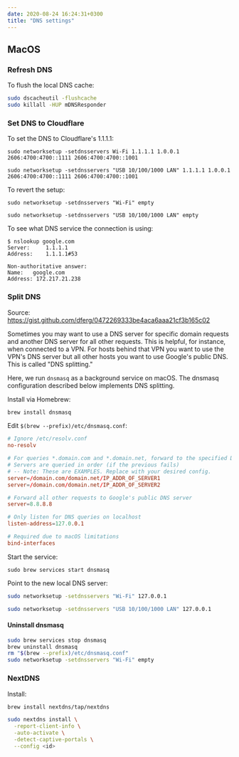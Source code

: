 ```yaml
---
date: 2020-08-24 16:24:31+0300
title: "DNS settings"
---
```


## MacOS

### Refresh DNS

To flush the local DNS cache:

```bash
sudo dscacheutil -flushcache
sudo killall -HUP mDNSResponder
```

### Set DNS to Cloudflare

To set the DNS to Cloudflare's 1.1.1.1:

```
sudo networksetup -setdnsservers Wi-Fi 1.1.1.1 1.0.0.1 2606:4700:4700::1111 2606:4700:4700::1001

sudo networksetup -setdnsservers "USB 10/100/1000 LAN" 1.1.1.1 1.0.0.1 2606:4700:4700::1111 2606:4700:4700::1001
```

To revert the setup:

```
sudo networksetup -setdnsservers "Wi-Fi" empty

sudo networksetup -setdnsservers "USB 10/100/1000 LAN" empty
```

To see what DNS service the connection is using:

```
$ nslookup google.com
Server:		1.1.1.1
Address:	1.1.1.1#53

Non-authoritative answer:
Name:	google.com
Address: 172.217.21.238
```

### Split DNS

Source: <https://gist.github.com/dferg/0472269333be4aca6aaa21cf3b165c02>

Sometimes you may want to use a DNS server for specific domain requests and another DNS server for all other requests. This is helpful, for instance, when connected to a VPN. For hosts behind that VPN you want to use the VPN's DNS server but all other hosts you want to use Google's public DNS. This is called "DNS splitting."

Here, we run `dnsmasq` as a background service on macOS. The dnsmasq configuration described below implements DNS splitting.

Install via Homebrew:

```sh
brew install dnsmasq
```

Edit `$(brew --prefix)/etc/dnsmasq.conf`:

```conf
# Ignore /etc/resolv.conf
no-resolv

# For queries *.domain.com and *.domain.net, forward to the specified DNS server
# Servers are queried in order (if the previous fails)
# -- Note: These are EXAMPLES. Replace with your desired config.
server=/domain.com/domain.net/IP_ADDR_OF_SERVER1
server=/domain.com/domain.net/IP_ADDR_OF_SERVER2

# Forward all other requests to Google's public DNS server
server=8.8.8.8

# Only listen for DNS queries on localhost
listen-address=127.0.0.1

# Required due to macOS limitations
bind-interfaces
```

Start the service:

```
sudo brew services start dnsmasq
```

Point to the new local DNS server:

```sh
sudo networksetup -setdnsservers "Wi-Fi" 127.0.0.1

sudo networksetup -setdnsservers "USB 10/100/1000 LAN" 127.0.0.1
```

#### Uninstall dnsmasq

```sh
sudo brew services stop dnsmasq
brew uninstall dnsmasq
rm "$(brew --prefix)/etc/dnsmasq.conf"
sudo networksetup -setdnsservers "Wi-Fi" empty
```

### NextDNS

Install:

```sh
brew install nextdns/tap/nextdns

sudo nextdns install \
  -report-client-info \
  -auto-activate \
  -detect-captive-portals \
  --config <id>
```
